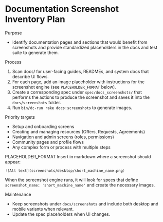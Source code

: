 # Documentation Screenshot Inventory Plan

Purpose
- Identify documentation pages and sections that would benefit from screenshots and provide standardized placeholders in the docs and test suite to generate them.

Process
1. Scan docs/ for user-facing guides, READMEs, and system docs that describe UI flows.
2. For each page, add an image placeholder with instructions for the screenshot engine (see `PLACEHOLDER_FORMAT` below).
3. Create a corresponding spec under `spec/docs_screenshots/` that performs the actions to produce the screenshot and saves it into the `docs/screenshots` folder.
4. Run `bin/dc-run rake docs:screenshots` to generate images.

Priority targets
- Setup and onboarding screens
- Creating and managing resources (Offers, Requests, Agreements)
- Navigation and admin screens (roles, permissions)
- Community pages and profile flows
- Any complex form or process with multiple steps

PLACEHOLDER_FORMAT
Insert in markdown where a screenshot should appear:

```
![Alt text](screenshots/desktop/short_machine_name.png)
```

When the screenshot engine runs, it will look for specs that define `screenshot_name: 'short_machine_name'` and create the necessary images.

Maintenance
- Keep screenshots under `docs/screenshots` and include both desktop and mobile variants when relevant.
- Update the spec placeholders when UI changes.
